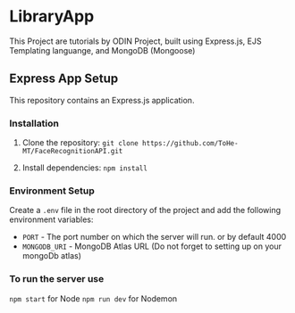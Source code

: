 # LibraryApp

This Project are tutorials by ODIN Project, built using Express.js, EJS Templating languange, and MongoDB (Mongoose)

## Express App Setup

This repository contains an Express.js application.

### Installation

1. Clone the repository: `git clone https://github.com/ToHe-MT/FaceRecognitionAPI.git`


2. Install dependencies: `npm install`


### Environment Setup

Create a `.env` file in the root directory of the project and add the following environment variables:

- `PORT` - The port number on which the server will run. or by default 4000
- `MONGODB_URI` - MongoDB Atlas URL (Do not forget to setting up on your mongoDb atlas)


### To run the server use 

`npm start` for Node
`npm run dev` for Nodemon

